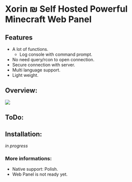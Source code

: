 # Xorin ₪ Self Hosted Powerful Minecraft Web Panel

## Features
- A lot of functions.
    - Log console with command prompt.
- No need query/rcon to open connection.
- Secure connection with server.
- Multi language support.
- Light weight.
## Overview:
![](https://i.imgur.com/yQVyHLs.png)
## ToDo:
## Installation:
*in progress*
### More informations:
- Native support: Polish.
- Web Panel is not ready yet.